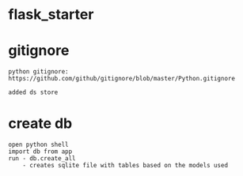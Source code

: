 # flask_starter

# gitignore

    python gitignore: https://github.com/github/gitignore/blob/master/Python.gitignore

    added ds store

# create db

    open python shell
    import db from app
    run - db.create_all
        - creates sqlite file with tables based on the models used

